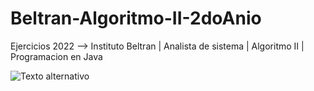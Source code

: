 # Beltran-Algoritmo-II-2doAnio
Ejercicios  2022 --> Instituto Beltran |  Analista de sistema |  Algoritmo II | Programacion en Java


![Texto alternativo](https://raw.githubusercontent.com/gomezfernando1995/I.Beltran-2doAnio-Algoritmo2-Java-2022/main/2do%20Cuatri/java_ABM_sinBD/muestra.png)
